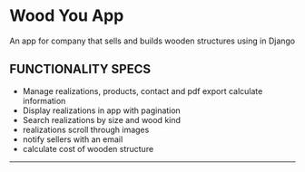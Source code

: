 # Wood You App

An app for company that sells and builds wooden structures using in Django


## FUNCTIONALITY SPECS

- Manage realizations, products, contact and pdf export calculate information
- Display realizations in app with pagination
- Search realizations by size and wood kind
- realizations scroll through images
- notify sellers with an email
- calculate cost of wooden structure

***
